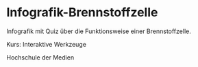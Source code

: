 # Infografik-Brennstoffzelle
Infografik mit Quiz über die Funktionsweise einer Brennstoffzelle.

Kurs: Interaktive Werkzeuge

Hochschule der Medien
